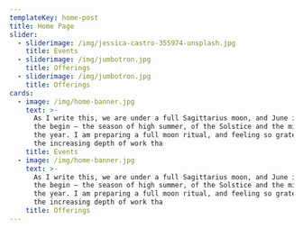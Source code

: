 ```yaml
---
templateKey: home-post
title: Home Page
slider:
  - sliderimage: /img/jessica-castro-355974-unsplash.jpg
    title: Events
  - sliderimage: /img/jumbotron.jpg
    title: Offerings
  - sliderimage: /img/jumbotron.jpg
    title: Offerings
cards:
  - image: /img/home-banner.jpg
    text: >-
      As I write this, we are under a full Sagittarius moon, and June is about
      the begin – the season of high summer, of the Solstice and the midpoint of
      the year. I am preparing a full moon ritual, and feeling so grateful for
      the increasing depth of work tha
    title: Events
  - image: /img/home-banner.jpg
    text: >-
      As I write this, we are under a full Sagittarius moon, and June is about
      the begin – the season of high summer, of the Solstice and the midpoint of
      the year. I am preparing a full moon ritual, and feeling so grateful for
      the increasing depth of work tha
    title: Offerings
---
```


